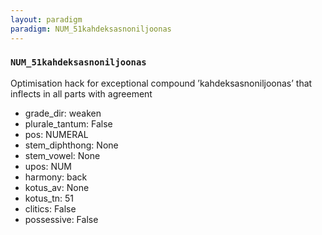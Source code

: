 ```yaml
---
layout: paradigm
paradigm: NUM_51kahdeksasnoniljoonas
---
```

### ` NUM_51kahdeksasnoniljoonas `

Optimisation hack for exceptional compound ’kahdeksasnoniljoonas’ that inflects in all parts with agreement
* grade_dir: weaken
* plurale_tantum: False
* pos: NUMERAL
* stem_diphthong: None
* stem_vowel: None
* upos: NUM
* harmony: back
* kotus_av: None
* kotus_tn: 51
* clitics: False
* possessive: False
